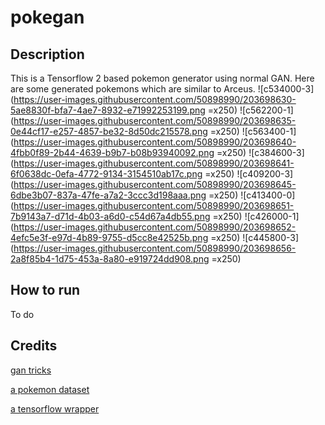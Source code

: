 # pokegan
## Description
This is a Tensorflow 2 based pokemon generator using normal GAN.
Here are some generated pokemons which are similar to Arceus.
![c534000-3](https://user-images.githubusercontent.com/50898990/203698630-5ae8830f-bfa7-4ae7-8932-e71992253199.png =x250)
![c562200-1](https://user-images.githubusercontent.com/50898990/203698635-0e44cf17-e257-4857-be32-8d50dc215578.png =x250)
![c563400-1](https://user-images.githubusercontent.com/50898990/203698640-4fbb0f89-2b44-4639-b9b7-b08b93940092.png =x250)
![c384600-3](https://user-images.githubusercontent.com/50898990/203698641-6f0638dc-0efa-4772-9134-3154510ab17c.png =x250)
![c409200-3](https://user-images.githubusercontent.com/50898990/203698645-6dbe3b07-837a-47fe-a7a2-3ccc3d198aaa.png =x250)
![c413400-0](https://user-images.githubusercontent.com/50898990/203698651-7b9143a7-d71d-4b03-a6d0-c54d67a4db55.png =x250)
![c426000-1](https://user-images.githubusercontent.com/50898990/203698652-4efc5e3f-e97d-4b89-9755-d5cc8e42525b.png =x250)
![c445800-3](https://user-images.githubusercontent.com/50898990/203698656-2a8f85b4-1d75-453a-8a80-e919724dd908.png =x250)

## How to run
To do
## Credits
[gan tricks](https://github.com/soumith/ganhacks)

[a pokemon dataset](https://github.com/PokeAPI/sprites)

[a tensorflow wrapper](https://github.com/WilliamRo/tframe)
 
